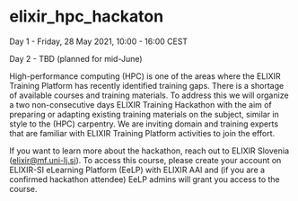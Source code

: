 # elixir_hpc_hackaton

Day 1 - Friday, 28 May 2021, 10:00 - 16:00 CEST

Day 2 - TBD (planned for mid-June)

High-performance computing (HPC) is one of the areas where the ELIXIR Training Platform has recently identified training gaps. There is a shortage of available courses and training materials. To address this we will organize a two non-consecutive days ELIXIR Training Hackathon with the aim of preparing or adapting existing training materials on the subject, similar in style to the (HPC) carpentry.  We are inviting domain and training experts that are familiar with ELIXIR Training Platform activities to join the effort.

If you want to learn more about the hackathon, reach out to ELIXIR Slovenia (elixir@mf.uni-lj.si). To access this course, please create your account on ELIXIR-SI eLearning Platform (EeLP) with ELIXIR AAI and (if you are a confirmed hackathon attendee) EeLP admins will grant you access to the course.
